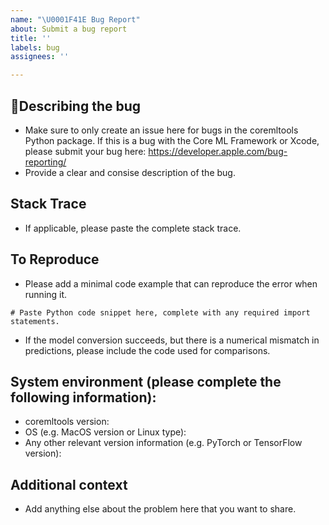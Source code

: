 ```yaml
---
name: "\U0001F41E Bug Report"
about: Submit a bug report
title: ''
labels: bug
assignees: ''

---
```


## 🐞Describing the bug
- Make sure to only create an issue here for bugs in the coremltools Python package. If this is a bug with the Core ML Framework or Xcode, please submit your bug here: https://developer.apple.com/bug-reporting/
- Provide a clear and consise description of the bug.

## Stack Trace
- If applicable, please paste the complete stack trace.

## To Reproduce
- Please add a minimal code example that can reproduce the error when running it.
```
# Paste Python code snippet here, complete with any required import statements.
```
- If the model conversion succeeds, but there is a numerical mismatch in predictions, please include the code used for comparisons.

## System environment (please complete the following information):
 - coremltools version:
 - OS (e.g. MacOS version or Linux type):
 - Any other relevant version information (e.g. PyTorch or TensorFlow version):

## Additional context
- Add anything else about the problem here that you want to share.
